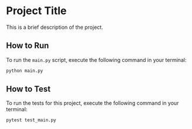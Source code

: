 # Project Title

This is a brief description of the project.

## How to Run

To run the `main.py` script, execute the following command in your terminal:

```bash
python main.py
```

## How to Test

To run the tests for this project, execute the following command in your terminal:

```bash
pytest test_main.py
```
